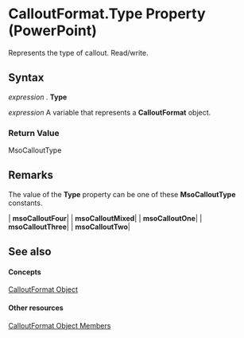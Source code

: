 
# CalloutFormat.Type Property (PowerPoint)

Represents the type of callout. Read/write.


## Syntax

 _expression_ . **Type**

 _expression_ A variable that represents a **CalloutFormat** object.


### Return Value

MsoCalloutType


## Remarks

The value of the  **Type** property can be one of these **MsoCalloutType** constants.



| **msoCalloutFour**|
| **msoCalloutMixed**|
| **msoCalloutOne**|
| **msoCalloutThree**|
| **msoCalloutTwo**|

## See also


#### Concepts


[CalloutFormat Object](7c06fe17-499e-b23c-3739-e53fe33d06f9.md)
#### Other resources


[CalloutFormat Object Members](2c1284aa-3540-a0b2-15cd-ef6c87fd8b67.md)

